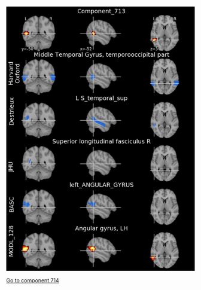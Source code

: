 


![713](preliminary/713.jpg "Component 713")

[Go to component 714](https://parietal-inria.github.io/MODL_atlas/1024/714 "Component 714")